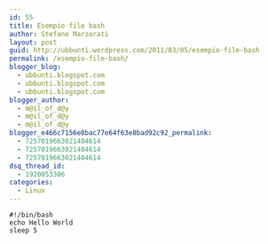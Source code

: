 ```yaml
---
id: 55
title: Esempio file bash
author: Stefano Marzorati
layout: post
guid: http://ubbunti.wordpress.com/2011/03/05/esempio-file-bash
permalink: /esempio-file-bash/
blogger_blog:
  - ubbunti.blogspot.com
  - ubbunti.blogspot.com
  - ubbunti.blogspot.com
blogger_author:
  - m@il_of_d@y
  - m@il_of_d@y
  - m@il_of_d@y
blogger_e466c7156e8bac77e64f63e8bad92c92_permalink:
  - 7257019663021404614
  - 7257019663021404614
  - 7257019663021404614
dsq_thread_id:
  - 1920053306
categories:
  - Linux
---
```

	#!/bin/bash
	echo Hello World
	sleep 5